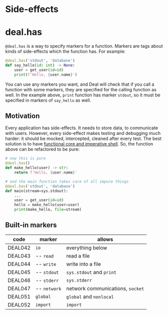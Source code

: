 # Side-effects

# deal.has

`@deal.has` is a way to specify markers for a function. Markers are tags about kinds of side-effects which the function has. For example:

```python
@deal.has('stdout', 'database')
def say_hello(id: int) -> None:
    user = get_user(id=id)
    print(f'Hello, {user.name}')
```

You can use any markers you want, and Deal will check that if you call a function with some markers, they are specified for the calling function as well. In the example above, `print` function has marker `stdout`, so it must be specified in markers of `say_hello` as well.

## Motivation

Every application has side-effects. It needs to store data, to communicate with users. However, every side-effect makes testing and debugging much harder: it should be mocked, intercepted, cleaned after every test. The best solution is to have [functional core and imperative shell](https://www.destroyallsoftware.com/screencasts/catalog/functional-core-imperative-shell). So, the function above can be refactored to be pure:

```python
# now this is pure
@deal.has()
def make_hello(user) -> str:
    return f'Hello, {user.name}'

# and the main function takes care of all impure things
@deal.has('stdout', 'database')
def main(stream=sys.stdout):
    ...
    user = get_user(id=id)
    hello = make_hello(user=user)
    print(make_hello, file=stream)
```

## Built-in markers



| code    | marker          | allows                    |
| ------- | --------------- | ------------------------- |
| DEAL042 | `io`            | everything below          |
| DEAL043 | -- `read`       | read a file               |
| DEAL044 | -- `write`      | write into a file         |
| DEAL045 | -- `stdout`     | `sys.stdout` and `print`  |
| DEAL046 | -- `stderr`     | `sys.stderr`              |
| DEAL047 | -- `network`    | network communications, `socket` |
| DEAL051 | `global`        | `global` and `nonlocal`   |
| DEAL052 | `import`        | `import`                  |
